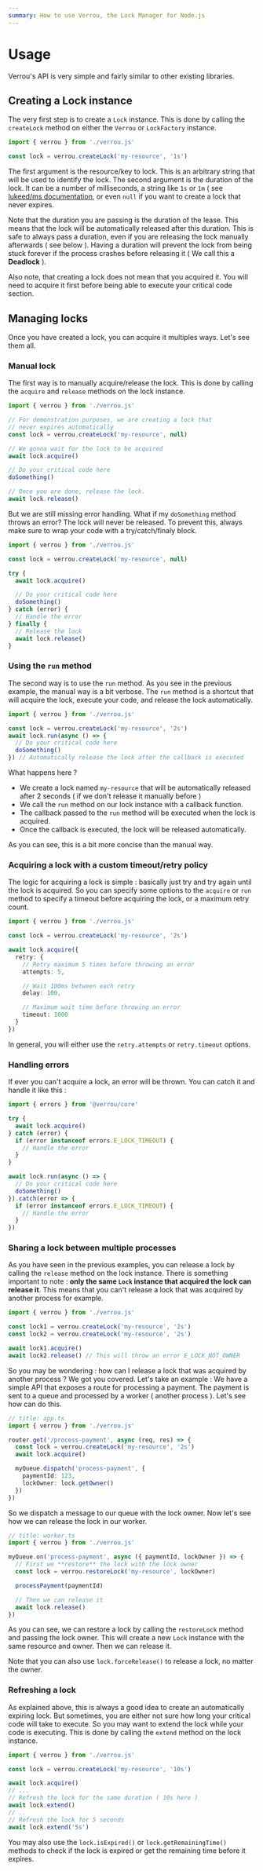 ```yaml
---
summary: How to use Verrou, the Lock Manager for Node.js
---
```


# Usage

Verrou's API is very simple and fairly similar to other existing libraries.

## Creating a Lock instance

The very first step is to create a `Lock` instance. This is done by calling the `createLock` method on either the `Verrou` or `LockFactory` instance.

```ts
import { verrou } from './verrou.js'

const lock = verrou.createLock('my-resource', '1s')
```

The first argument is the resource/key to lock. This is an arbitrary string that will be used to identify the lock. The second argument is the duration of the lock. It can be a number of milliseconds, a string like `1s` or `1m` ( see [lukeed/ms documentation](https://github.com/lukeed/ms), or even `null` if you want to create a lock that never expires.

Note that the duration you are passing is the duration of the lease. This means that the lock will be automatically released after this duration. This is safe to always pass a duration, even if you are releasing the lock manually afterwards ( see below ). Having a duration will prevent the lock from being stuck forever if the process crashes before releasing it ( We call this a **Deadlock** ).

Also note, that creating a lock does not mean that you acquired it. You will need to acquire it first before being able to execute your critical code section.

## Managing locks

Once you have created a lock, you can acquire it multiples ways. Let's see them all.

### Manual lock

The first way is to manually acquire/release the lock. This is done by calling the `acquire` and `release` methods on the lock instance.

```ts
import { verrou } from './verrou.js'

// For demonstration purposes, we are creating a lock that 
// never expires automatically
const lock = verrou.createLock('my-resource', null)

// We gonna wait for the lock to be acquired
await lock.acquire()

// Do your critical code here
doSomething()

// Once you are done, release the lock.
await lock.release()
```

But we are still missing error handling. What if my `doSomething` method throws an error? The lock will never be released. To prevent this, always make sure to wrap your code with a try/catch/finaly block.

```ts
import { verrou } from './verrou.js'

const lock = verrou.createLock('my-resource', null)

try {
  await lock.acquire()

  // Do your critical code here
  doSomething()
} catch (error) {
  // Handle the error
} finally {
  // Release the lock
  await lock.release()
}
```

### Using the `run` method

The second way is to use the `run` method. As you see in the previous example, the manual way is a bit verbose. The `run` method is a shortcut that will acquire the lock, execute your code, and release the lock automatically.

```ts
import { verrou } from './verrou.js'

const lock = verrou.createLock('my-resource', '2s')
await lock.run(async () => {
  // Do your critical code here
  doSomething()
}) // Automatically release the lock after the callback is executed
```

What happens here ?

- We create a lock named `my-resource` that will be automatically released after 2 seconds ( if we don't release it manually before )
- We call the `run` method on our lock instance with a callback function. 
- The callback passed to the `run` method will be executed when the lock is acquired.
- Once the callback is executed, the lock will be released automatically.

As you can see, this is a bit more concise than the manual way.

### Acquiring a lock with a custom timeout/retry policy

The logic for acquiring a lock is simple : basically just try and try again until the lock is acquired. So you can specify some options to the `acquire` or `run` method to specify a timeout before acquiring the lock, or a maximum retry count.

```ts
import { verrou } from './verrou.js'

const lock = verrou.createLock('my-resource', '2s')

await lock.acquire({
  retry: {
    // Retry maximum 5 times before throwing an error
    attempts: 5,

    // Wait 100ms between each retry
    delay: 100,

    // Maximum wait time before throwing an error
    timeout: 1000
  }
})
```

In general, you will either use the `retry.attempts` or `retry.timeout` options.

### Handling errors

If ever you can't acquire a lock, an error will be thrown. You can catch it and handle it like this : 

```ts
import { errors } from '@verrou/core'

try {
  await lock.acquire()
} catch (error) {
  if (error instanceof errors.E_LOCK_TIMEOUT) {
    // Handle the error
  }
}

await lock.run(async () => {
  // Do your critical code here
  doSomething()
}).catch(error => {
  if (error instanceof errors.E_LOCK_TIMEOUT) {
    // Handle the error
  }
})
```

### Sharing a lock between multiple processes

As you have seen in the previous examples, you can release a lock by calling the `release` method on the lock instance. There is something important to note : **only the same `Lock` instance that acquired the lock can release it**. This means that you can't release a lock that was acquired by another process for example.

```ts
import { verrou } from './verrou.js'

const lock1 = verrou.createLock('my-resource', '2s')
const lock2 = verrou.createLock('my-resource', '2s')

await lock1.acquire()
await lock2.release() // This will throw an error E_LOCK_NOT_OWNER
```

So you may be wondering : how can I release a lock that was acquired by another process ? We got you covered. Let's take an example : We have a simple API that exposes a route for processing a payment. The payment is sent to a queue and processed by a worker ( another process ). Let's see how can do this. 

```ts
// title: app.ts
import { verrou } from './verrou.js'

router.get('/process-payment', async (req, res) => {
  const lock = verrou.createLock('my-resource', '2s')
  await lock.acquire()

  myQueue.dispatch('process-payment', { 
    paymentId: 123, 
    lockOwner: lock.getOwner() 
  })
})
```

So we dispatch a message to our queue with the lock owner. Now let's see how we can release the lock in our worker.

```ts
// title: worker.ts
import { verrou } from './verrou.js'

myQueue.on('process-payment', async ({ paymentId, lockOwner }) => {
  // First we **restore** the lock with the lock owner
  const lock = verrou.restoreLock('my-resource', lockOwner) 

  processPayment(paymentId)

  // Then we can release it
  await lock.release()
})
```

As you can see, we can restore a lock by calling the `restoreLock` method and passing the lock owner. This will create a new `Lock` instance with the same resource and owner. Then we can release it.

Note that you can also use `lock.forceRelease()` to release a lock, no matter the owner.

### Refreshing a lock

As explained above, this is always a good idea to create an automatically expiring lock. But sometimes, you are either not sure how long your critical code will take to execute. So you may want to extend the lock while your code is executing. This is done by calling the `extend` method on the lock instance.

```ts
import { verrou } from './verrou.js'

const lock = verrou.createLock('my-resource', '10s')

await lock.acquire()
// ...
// Refresh the lock for the same duration ( 10s here )
await lock.extend() 
// ..
// Refresh the lock for 5 seconds
await lock.extend('5s') 
```

You may also use the `lock.isExpired()` or `lock.getRemainingTime()` methods to check if the lock is expired or get the remaining time before it expires.
